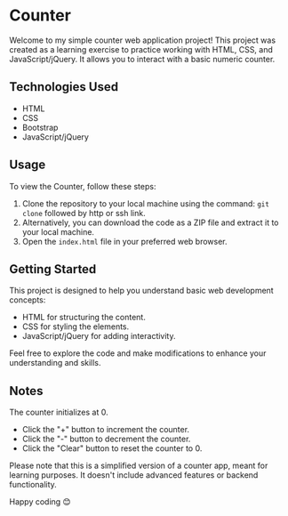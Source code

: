 # Counter

Welcome to my simple counter web application project! This project was created as a learning exercise to practice working with HTML, CSS, and JavaScript/jQuery. 
It allows you to interact with a basic numeric counter.


## Technologies Used

- HTML
- CSS
- Bootstrap
- JavaScript/jQuery

## Usage

To view the Counter, follow these steps:

1. Clone the repository to your local machine using the command: `git clone` followed by http or ssh link.
2. Alternatively, you can download the code as a ZIP file and extract it to your local machine.
3. Open the `index.html` file in your preferred web browser.

## Getting Started

This project is designed to help you understand basic web development concepts:

- HTML for structuring the content.
- CSS for styling the elements.
- JavaScript/jQuery for adding interactivity.

Feel free to explore the code and make modifications to enhance your understanding and skills.

## Notes

The counter initializes at 0.
- Click the "+" button to increment the counter. 
- Click the "-" button to decrement the counter.
- Click the "Clear" button to reset the counter to 0.
  
Please note that this is a simplified version of a counter app, meant for learning purposes. It doesn't include advanced features or backend functionality.

Happy coding 😊 
